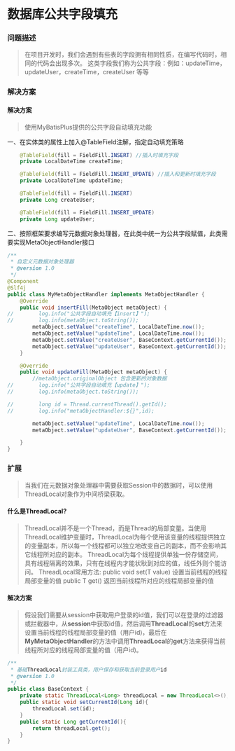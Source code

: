 # 数据库公共字段填充

### 问题描述

> 在项目开发时，我们会遇到有些表的字段拥有相同性质，在编写代码时，相同的代码会出现多次。
> 这类字段我们称为公共字段：例如：updateTime，updateUser，createTime，createUser 等等

### 解决方案
#### 解决方案
> 使用MyBatisPlus提供的公共字段自动填充功能

一、在实体类的属性上加入@TableField注解，指定自动填充策略
```java
    @TableField(fill = FieldFill.INSERT) //插入时填充字段
    private LocalDateTime createTime;

    @TableField(fill = FieldFill.INSERT_UPDATE) //插入和更新时填充字段
    private LocalDateTime updateTime;

    @TableField(fill = FieldFill.INSERT)
    private Long createUser;

    @TableField(fill = FieldFill.INSERT_UPDATE)
    private Long updateUser;
```
二、按照框架要求编写元数据对象处理器，在此类中统一为公共字段赋值，此类需要实现MetaObjectHandler接口
```java
/**
 * 自定义元数据对象处理器
 * @version 1.0
 */
@Component
@Slf4j
public class MyMetaObjectHandler implements MetaObjectHandler {
    @Override
    public void insertFill(MetaObject metaObject) {
//        log.info("公共字段自动填充【insert】");
//        log.info(metaObject.toString());
        metaObject.setValue("createTime", LocalDateTime.now());
        metaObject.setValue("updateTime", LocalDateTime.now());
        metaObject.setValue("createUser", BaseContext.getCurrentId());
        metaObject.setValue("updateUser", BaseContext.getCurrentId());
    }

    @Override
    public void updateFill(MetaObject metaObject) {
        //metaObject.originalObject 包含更新的对象数据
//        log.info("公共字段自动填充【update】");
//        log.info(metaObject.toString());

//        long id = Thread.currentThread().getId();
//        log.info("metaObjectHandler:${}",id);

        metaObject.setValue("updateTime", LocalDateTime.now());
        metaObject.setValue("updateUser", BaseContext.getCurrentId());

    }
}
```
### 扩展
> 当我们在元数据对象处理器中需要获取Session中的数据时，可以使用ThreadLocal对象作为中间桥梁获取。

#### 什么是ThreadLocal?
> ThreadLocal并不是一个Thread，而是Thread的局部变量。当使用ThreadLocal维护变量时，ThreadLocal为每个使用该变量的线程提供独立的变量副本，所以每一个线程都可以独立地改变自己的副本，而不会影响其它线程所对应的副本。
> ThreadLocal为每个线程提供单独一份存储空间，具有线程隔离的效果，只有在线程内才能状耿到对应的值，线任外则个能访问。
> ThreadLocal常用方法:
> public void set(T value) 设置当前线程的线程局部变量的值
> public T get() 返回当前线程所对应的线程局部变量的值

#### 解决方案
> 假设我们需要从session中获取用户登录的id值，我们可以在登录的过滤器或拦截器中，从**session**中获取id值，然后调用**ThreadLocal**的**set**方法来设置当前线程的线程局部变量的值（用户id)，最后在**MyMetaObjectHandler**的方法中调用**ThreadLocal**的**get**方法来获得当前线程所对应的线程局部变量的值（用户id)。

```java
/**
 * 基础ThreadLocal封装工具类，用户保存和获取当前登录用户id
 * @version 1.0
 */
public class BaseContext {
    private static ThreadLocal<Long> threadLocal = new ThreadLocal<>();
    public static void setCurrentId(Long id){
        threadLocal.set(id);
    }
    public static Long getCurrentId(){
        return threadLocal.get();
    }
}
```
